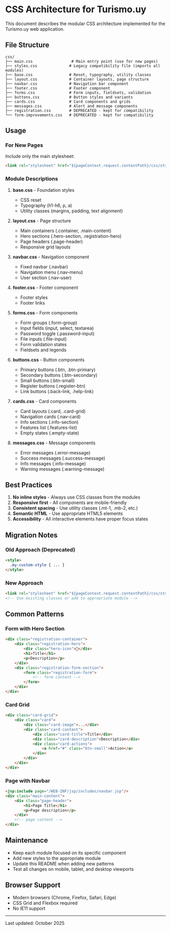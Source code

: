 # CSS Architecture for Turismo.uy

This document describes the modular CSS architecture implemented for the Turismo.uy web application.

## File Structure

```
css/
├── main.css                 # Main entry point (use for new pages)
├── styles.css              # Legacy compatibility file (imports all modules)
├── base.css                # Reset, typography, utility classes
├── layout.css              # Container layouts, page structure
├── navbar.css              # Navigation bar component
├── footer.css              # Footer component
├── forms.css               # Form inputs, fieldsets, validation
├── buttons.css             # Button styles and variants
├── cards.css               # Card components and grids
├── messages.css            # Alert and message components
├── registration.css        # DEPRECATED - kept for compatibility
└── form-improvements.css   # DEPRECATED - kept for compatibility
```

## Usage

### For New Pages

Include only the main stylesheet:

```html
<link rel="stylesheet" href="${pageContext.request.contextPath}/css/styles.css">
```

### Module Descriptions

1. **base.css** - Foundation styles
   - CSS reset
   - Typography (h1-h6, p, a)
   - Utility classes (margins, padding, text alignment)

2. **layout.css** - Page structure
   - Main containers (.container, .main-content)
   - Hero sections (.hero-section, .registration-hero)
   - Page headers (.page-header)
   - Responsive grid layouts

3. **navbar.css** - Navigation component
   - Fixed navbar (.navbar)
   - Navigation menu (.nav-menu)
   - User section (.nav-user)

4. **footer.css** - Footer component
   - Footer styles
   - Footer links

5. **forms.css** - Form components
   - Form groups (.form-group)
   - Input fields (input, select, textarea)
   - Password toggle (.password-input)
   - File inputs (.file-input)
   - Form validation states
   - Fieldsets and legends

6. **buttons.css** - Button components
   - Primary buttons (.btn, .btn-primary)
   - Secondary buttons (.btn-secondary)
   - Small buttons (.btn-small)
   - Register buttons (.register-btn)
   - Link buttons (.back-link, .help-link)

7. **cards.css** - Card components
   - Card layouts (.card, .card-grid)
   - Navigation cards (.nav-card)
   - Info sections (.info-section)
   - Features list (.features-list)
   - Empty states (.empty-state)

8. **messages.css** - Message components
   - Error messages (.error-message)
   - Success messages (.success-message)
   - Info messages (.info-message)
   - Warning messages (.warning-message)

## Best Practices

1. **No inline styles** - Always use CSS classes from the modules
2. **Responsive first** - All components are mobile-friendly
3. **Consistent spacing** - Use utility classes (.mt-1, .mb-2, etc.)
4. **Semantic HTML** - Use appropriate HTML5 elements
5. **Accessibility** - All interactive elements have proper focus states

## Migration Notes

### Old Approach (Deprecated)
```html
<style>
  .my-custom-style { ... }
</style>
```

### New Approach
```html
<link rel="stylesheet" href="${pageContext.request.contextPath}/css/styles.css">
<!-- Use existing classes or add to appropriate module -->
```

## Common Patterns

### Form with Hero Section
```html
<div class="registration-container">
    <div class="registration-hero">
        <div class="hero-icon">🎯</div>
        <h1>Title</h1>
        <p>Description</p>
    </div>
    <div class="registration-form-section">
        <form class="registration-form">
            <!-- form content -->
        </form>
    </div>
</div>
```

### Card Grid
```html
<div class="card-grid">
    <div class="card">
        <div class="card-image">...</div>
        <div class="card-content">
            <div class="card-title">Title</div>
            <div class="card-description">Description</div>
            <div class="card-actions">
                <a href="#" class="btn-small">Action</a>
            </div>
        </div>
    </div>
</div>
```

### Page with Navbar
```html
<jsp:include page="/WEB-INF/jsp/includes/navbar.jsp"/>
<div class="main-content">
    <div class="page-header">
        <h1>Page Title</h1>
        <p>Page description</p>
    </div>
    <!-- page content -->
</div>
```

## Maintenance

- Keep each module focused on its specific component
- Add new styles to the appropriate module
- Update this README when adding new patterns
- Test all changes on mobile, tablet, and desktop viewports

## Browser Support

- Modern browsers (Chrome, Firefox, Safari, Edge)
- CSS Grid and Flexbox required
- No IE11 support

---
Last updated: October 2025
